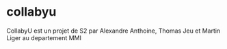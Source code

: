 # collabyu
CollabyU est un projet de S2 par Alexandre Anthoine, Thomas Jeu et Martin Liger au departement MMI
